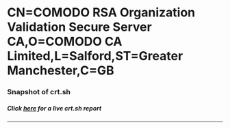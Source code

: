 # CN=COMODO RSA Organization Validation Secure Server CA,O=COMODO CA Limited,L=Salford,ST=Greater Manchester,C=GB
### Snapshot of crt.sh
##### Click [here](https://crt.sh/?q=Serial_00C37A887B4E832EBC401BB791789A15CF) for a live crt.sh report

---
